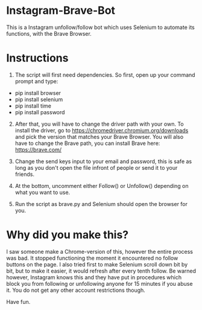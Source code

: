 # Instagram-Brave-Bot
This is a Instagram unfollow/follow bot which uses Selenium to automate its functions, with the Brave Browser.

# Instructions
1. The script will first need dependencies.
So first, open up your command prompt and type:
- pip install browser
- pip install selenium
- pip install time
- pip install password

2. After that, you will have to change the driver path with your own.
To install the driver, go to https://chromedriver.chromium.org/downloads and pick the version that matches your Brave Browser.  You will also have to change the Brave path, you can install Brave here: https://brave.com/

3. Change the send keys input to your email and password, this is safe as long as you don't open the file infront of people or send it to your friends.

4. At the bottom, uncomment either Follow() or Unfollow() depending on what you want to use.

5. Run the script as brave.py and Selenium should open the browser for you.

# Why did you make this?

I saw someone make a Chrome-version of this, however the entire process was bad. It stopped functioning the moment it encountered no follow buttons on the page. I also tried first to make Selenium scroll down bit by bit, but to make it easier, it would refresh after every tenth follow. 
Be warned however, Instagram knows this and they have put in procedures which block you from following or unfollowing anyone for 15 minutes if you abuse it. You do not get any other account restrictions though.

Have fun.
